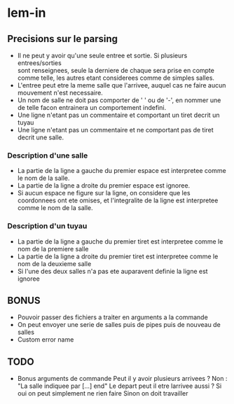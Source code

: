 # lem-in

## Precisions sur le parsing
- Il ne peut y avoir qu'une seule entree et sortie. Si plusieurs entrees/sorties \
sont renseignees, seule la derniere de chaque sera prise en compte comme telle,
les autres etant considerees comme de simples salles.
- L'entree peut etre la meme salle que l'arrivee,
	auquel cas ne faire aucun mouvement n'est necessaire.
- Un nom de salle ne doit pas comporter de ' ' ou de '-', en nommer une de telle
facon entrainera un comportement indefini.
- Une ligne n'etant pas un commentaire et comportant un tiret decrit un tuyau
- Une ligne n'etant pas un commentaire et ne comportant pas de tiret decrit
une salle.

### Description d'une salle
- La partie de la ligne a gauche du premier espace est interpretee comme
le nom de la salle.
- La partie de la ligne a droite du premier espace est ignoree.
- Si aucun espace ne figure sur la ligne, on considere que les coordonnees
ont ete omises, et l'integralite de la ligne est interpretee comme
le nom de la salle.

### Description d'un tuyau
- La partie de la ligne a gauche du premier tiret est interpretee comme
le nom de la premiere salle
- La partie de la ligne a droite du premier tiret est interpretee comme
le nom de la deuxieme salle
- Si l'une des deux salles n'a pas ete auparavent definie la ligne est ignoree

## BONUS
- Pouvoir passer des fichiers a traiter en arguments a la commande
- On peut envoyer une serie de salles puis de pipes puis de nouveau de salles
- Custom error name

## TODO
- Bonus arguments de commande
Peut il y avoir plusieurs arrivees ? Non : "La salle indiquee par [...] end"
Le depart peut il etre larrivee aussi ?
 Si oui on peut simplement ne rien faire
 Sinon on doit travailler
